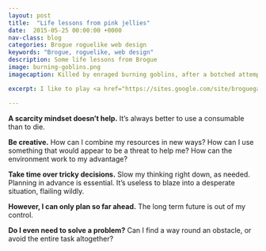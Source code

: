 ```yaml
---
layout: post
title:  "Life lessons from pink jellies"
date:  2015-05-25 00:00:00 +0000
nav-class: blog
categories: Brogue roguelike web design
keywords: "Brogue, roguelike, web design"
description: Some life lessons from Brogue
image: burning-goblins.png
imagecaption: Killed by enraged burning goblins, after a botched attempt to incinerate them.

excerpt: I like to play <a href="https://sites.google.com/site/broguegame/">Brogue</a>, a <a href="http://en.wikipedia.org/wiki/Roguelike">Roguelike</a> by Brian Walker. It’s the only game on my computer, and the only Roguelike I&#39;ve played. I’ve learned some valuable life lessons from it.

---
```


**A scarcity mindset doesn’t help.** It’s always better to use a consumable than to die.

**Be creative.** How can I combine my resources in new ways? How can I use something that would appear to be a threat to help me? How can the environment work to my advantage?

**Take time over tricky decisions.** Slow my thinking right down, as needed. Planning in advance is essential. It’s useless to blaze into a desperate situation, flailing wildly.

**However, I can only plan so far ahead.** The long term future is out of my control.

**Do I even need to solve a problem?** Can I find a way round an obstacle, or avoid the entire task altogether?



